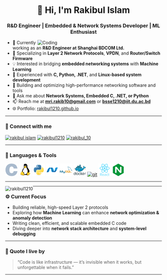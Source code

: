 <h1 align="center">👋 Hi, I'm Rakibul Islam</h1>
<h3 align="center">R&D Engineer | Embedded & Network Systems Developer | ML Enthusiast</h3>

<img align="right" alt="Coding" width="400px" src="https://cdn.dribbble.com/userupload/11384717/file/original-7e0a7b3319a1e5cfbcb1b7125303b986.png?resize=1024x768&vertical=center" />

- 💼 Currently working as an **R&D Engineer at Shanghai BDCOM Ltd.**
- 🧠 Specializing in **Layer 2 Network Protocols**, **VPDN**, and **Router/Switch Firmware**
- 💡 Interested in bridging **embedded networking systems** with **Machine Learning**
- 🧰 Experienced with **C, Python, .NET**, and **Linux-based system development**
- 🚀 Building and optimizing high-performance networking software and tools
- 💬 Ask me about **Network Systems, Embedded C, .NET, or Python**
- 📫 Reach me at **mri.rakib10@gmail.com** or **bsse1210@iit.du.ac.bd**
- 🌐 Portfolio: [rakibul1210.github.io](https://rakibul1210.github.io)

---

<h3 align="left">🔗 Connect with me</h3>
<p align="left">
<a href="https://www.linkedin.com/in/rakibul-islam-815854283/" target="blank"><img align="center" src="https://raw.githubusercontent.com/rahuldkjain/github-profile-readme-generator/master/src/images/icons/Social/linked-in-alt.svg" alt="rakibul islam" height="30" width="40" /></a>
<a href="https://www.hackerrank.com/rakibul1210" target="blank"><img align="center" src="https://raw.githubusercontent.com/rahuldkjain/github-profile-readme-generator/master/src/images/icons/Social/hackerrank.svg" alt="rakibul1210" height="30" width="40" /></a>
<a href="https://codeforces.com/profile/rakibul_10" target="blank"><img align="center" src="https://raw.githubusercontent.com/rahuldkjain/github-profile-readme-generator/master/src/images/icons/Social/codeforces.svg" alt="rakibul_10" height="30" width="40" /></a>
</p>

---

<h3 align="left">🧰 Languages & Tools</h3>
<p align="left">
<a href="https://www.cprogramming.com/" target="_blank" rel="noreferrer"><img src="https://raw.githubusercontent.com/devicons/devicon/master/icons/c/c-original.svg" alt="c" width="40" height="40"/></a>
<a href="https://www.linux.org/" target="_blank" rel="noreferrer"><img src="https://raw.githubusercontent.com/devicons/devicon/master/icons/linux/linux-original.svg" alt="linux" width="40" height="40"/></a>
<a href="https://www.python.org" target="_blank" rel="noreferrer"><img src="https://raw.githubusercontent.com/devicons/devicon/master/icons/python/python-original.svg" alt="python" width="40" height="40"/></a>
<a href="https://dotnet.microsoft.com/" target="_blank" rel="noreferrer"><img src="https://raw.githubusercontent.com/devicons/devicon/master/icons/dot-net/dot-net-original.svg" alt=".NET" width="40" height="40"/></a>
<a href="https://www.mysql.com/" target="_blank" rel="noreferrer"><img src="https://raw.githubusercontent.com/devicons/devicon/master/icons/mysql/mysql-original-wordmark.svg" alt="mysql" width="40" height="40"/></a>
<a href="https://www.docker.com/" target="_blank" rel="noreferrer"><img src="https://raw.githubusercontent.com/devicons/devicon/master/icons/docker/docker-original-wordmark.svg" alt="docker" width="40" height="40"/></a>
<a href="https://git-scm.com/" target="_blank" rel="noreferrer"><img src="https://www.vectorlogo.zone/logos/git-scm/git-scm-icon.svg" alt="git" width="40" height="40"/></a>
<a href="https://reactjs.org/" target="_blank" rel="noreferrer"><img src="https://raw.githubusercontent.com/devicons/devicon/master/icons/react/react-original-wordmark.svg" alt="react" width="40" height="40"/></a>
<a href="https://www.nginx.com" target="_blank" rel="noreferrer"><img src="https://raw.githubusercontent.com/devicons/devicon/master/icons/nginx/nginx-original.svg" alt="nginx" width="40" height="40"/></a>
</p>

---

<p><img align="left" src="https://github-readme-stats.vercel.app/api/top-langs?username=rakibul1210&show_icons=true&locale=en&layout=compact" alt="rakibul1210" /></p>

---

### ⚙️ Current Focus
- Building reliable, high-speed Layer 2 protocols  
- Exploring how **Machine Learning** can enhance **network optimization & anomaly detection**  
- Writing clean, efficient, and scalable embedded C code  
- Diving deeper into **network stack architecture** and **system-level debugging**  

---

### 🌱 Quote I live by
> “Code is like infrastructure — it’s invisible when it works, but unforgettable when it fails.”

---

